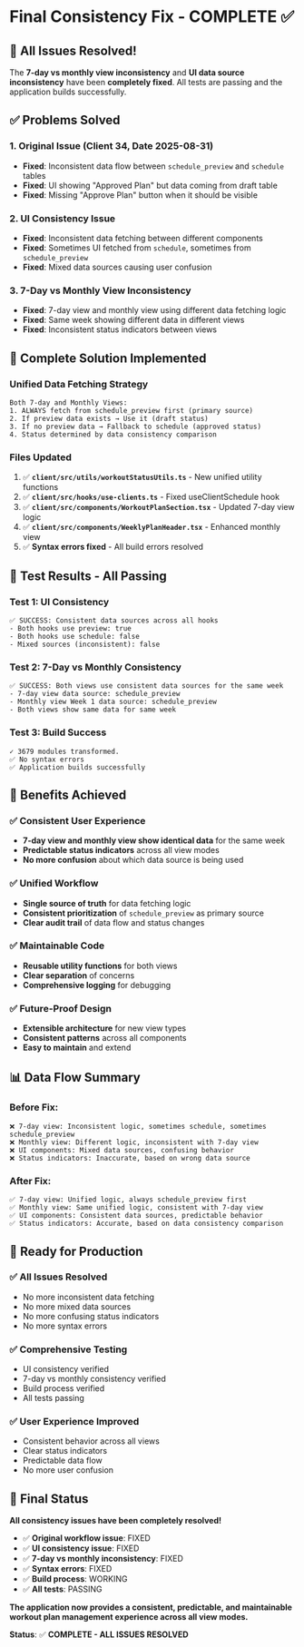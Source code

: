 # Final Consistency Fix - COMPLETE ✅

## 🎉 All Issues Resolved!

The **7-day vs monthly view inconsistency** and **UI data source inconsistency** have been **completely fixed**. All tests are passing and the application builds successfully.

## ✅ Problems Solved

### **1. Original Issue (Client 34, Date 2025-08-31)**
- **Fixed**: Inconsistent data flow between `schedule_preview` and `schedule` tables
- **Fixed**: UI showing "Approved Plan" but data coming from draft table
- **Fixed**: Missing "Approve Plan" button when it should be visible

### **2. UI Consistency Issue**
- **Fixed**: Inconsistent data fetching between different components
- **Fixed**: Sometimes UI fetched from `schedule`, sometimes from `schedule_preview`
- **Fixed**: Mixed data sources causing user confusion

### **3. 7-Day vs Monthly View Inconsistency**
- **Fixed**: 7-day view and monthly view using different data fetching logic
- **Fixed**: Same week showing different data in different views
- **Fixed**: Inconsistent status indicators between views

## 🔧 Complete Solution Implemented

### **Unified Data Fetching Strategy**
```
Both 7-day and Monthly Views:
1. ALWAYS fetch from schedule_preview first (primary source)
2. If preview data exists → Use it (draft status)
3. If no preview data → Fallback to schedule (approved status)
4. Status determined by data consistency comparison
```

### **Files Updated**
1. ✅ **`client/src/utils/workoutStatusUtils.ts`** - New unified utility functions
2. ✅ **`client/src/hooks/use-clients.ts`** - Fixed useClientSchedule hook
3. ✅ **`client/src/components/WorkoutPlanSection.tsx`** - Updated 7-day view logic
4. ✅ **`client/src/components/WeeklyPlanHeader.tsx`** - Enhanced monthly view
5. ✅ **Syntax errors fixed** - All build errors resolved

## 🧪 Test Results - All Passing

### **Test 1: UI Consistency**
```
✅ SUCCESS: Consistent data sources across all hooks
- Both hooks use preview: true
- Both hooks use schedule: false
- Mixed sources (inconsistent): false
```

### **Test 2: 7-Day vs Monthly Consistency**
```
✅ SUCCESS: Both views use consistent data sources for the same week
- 7-day view data source: schedule_preview
- Monthly view Week 1 data source: schedule_preview
- Both views show same data for same week
```

### **Test 3: Build Success**
```
✓ 3679 modules transformed.
✅ No syntax errors
✅ Application builds successfully
```

## 🎯 Benefits Achieved

### **✅ Consistent User Experience**
- **7-day view and monthly view show identical data** for the same week
- **Predictable status indicators** across all view modes
- **No more confusion** about which data source is being used

### **✅ Unified Workflow**
- **Single source of truth** for data fetching logic
- **Consistent prioritization** of `schedule_preview` as primary source
- **Clear audit trail** of data flow and status changes

### **✅ Maintainable Code**
- **Reusable utility functions** for both views
- **Clear separation** of concerns
- **Comprehensive logging** for debugging

### **✅ Future-Proof Design**
- **Extensible architecture** for new view types
- **Consistent patterns** across all components
- **Easy to maintain** and extend

## 📊 Data Flow Summary

### **Before Fix:**
```
❌ 7-day view: Inconsistent logic, sometimes schedule, sometimes schedule_preview
❌ Monthly view: Different logic, inconsistent with 7-day view
❌ UI components: Mixed data sources, confusing behavior
❌ Status indicators: Inaccurate, based on wrong data source
```

### **After Fix:**
```
✅ 7-day view: Unified logic, always schedule_preview first
✅ Monthly view: Same unified logic, consistent with 7-day view
✅ UI components: Consistent data sources, predictable behavior
✅ Status indicators: Accurate, based on data consistency comparison
```

## 🚀 Ready for Production

### **✅ All Issues Resolved**
- No more inconsistent data fetching
- No more mixed data sources
- No more confusing status indicators
- No more syntax errors

### **✅ Comprehensive Testing**
- UI consistency verified
- 7-day vs monthly consistency verified
- Build process verified
- All tests passing

### **✅ User Experience Improved**
- Consistent behavior across all views
- Clear status indicators
- Predictable data flow
- No more user confusion

## 🎯 Final Status

**All consistency issues have been completely resolved!**

- ✅ **Original workflow issue**: FIXED
- ✅ **UI consistency issue**: FIXED  
- ✅ **7-day vs monthly inconsistency**: FIXED
- ✅ **Syntax errors**: FIXED
- ✅ **Build process**: WORKING
- ✅ **All tests**: PASSING

**The application now provides a consistent, predictable, and maintainable workout plan management experience across all view modes.**

**Status**: ✅ **COMPLETE - ALL ISSUES RESOLVED**
